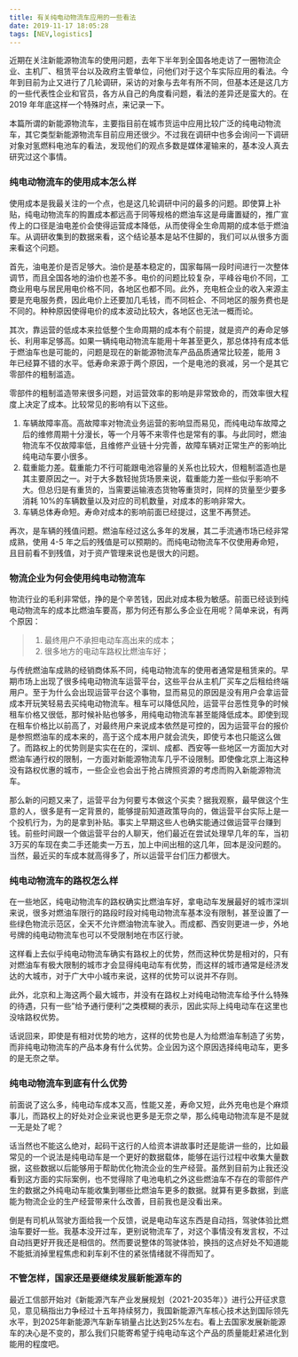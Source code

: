```yaml
---
title: 有关纯电动物流车应用的一些看法
date: 2019-11-17 18:05:28
tags: [NEV,logistics]
---
```


近期在关注新能源物流车的使用问题，去年下半年到全国各地走访了一圈物流企业、主机厂、租赁平台以及政府主管单位，问他们对于这个车实际应用的看法。今年到目前为止又进行了几轮调研，采访的对象与去年有所不同，但基本还是这几方的一些代表性企业和官员，各方从自己的角度看问题，看法的差异还是蛮大的。在 2019 年年底这样一个特殊时点，来记录一下。

本篇所谓的新能源物流车，主要指目前在城市货运中应用比较广泛的纯电动物流车，其它类型新能源物流车目前应用还很少。不过我在调研中也多会询问一下调研对象对氢燃料电池车的看法，发现他们的观点多数是媒体灌输来的，基本没人真去研究过这个事情。

### 纯电动物流车的使用成本怎么样

使用成本是我最关注的一个点，也是这几轮调研中问的最多的问题。即使算上补贴，纯电动物流车的购置成本都远高于同等规格的燃油车这是毋庸置疑的，推广宣传上的口径是油电差价会使得运营成本降低，从而使得全生命周期的成本低于燃油车。从调研收集到的数据来看，这个结论基本是站不住脚的，我们可以从很多方面来看这个问题。

首先，油电差价是否足够大。油价是基本稳定的，国家每隔一段时间进行一次整体调节，而且全国各地的油价也差不多。电价的问题比较复杂，平峰谷电价不同，工商业用电与居民用电价格不同，各地区也都不同。此外，充电桩企业的收入来源主要是充电服务费，因此电价上还要加几毛钱，而不同桩企、不同地区的服务费也是不同的。种种原因使得电价的成本波动比较大，各地区也无法一概而论。

其次，靠运营的低成本来拉低整个生命周期的成本有个前提，就是资产的寿命足够长、利用率足够高。如果一辆纯电动物流车能用十年甚至更久，那总体持有成本低于燃油车也是可能的，问题是现在的新能源物流车产品品质通常比较差，能用 3 年已经算不错的水平。低寿命来源于两个原因，一个是电池的衰减，另一个是其它零部件的粗制滥造。

零部件的粗制滥造带来很多问题，对运营效率的影响是非常致命的，而效率很大程度上决定了成本。比较常见的影响有以下这些。

1. 车辆故障率高。高故障率对物流业务运营的影响显而易见，而纯电动车故障之后的维修周期十分漫长，等一个月等不来零件也是常有的事。与此同时，燃油物流车不仅故障率低，且维修产业链十分完善，故障车辆对正常生产的影响比纯电动车要小很多。
2. 载重能力差。载重能力不行可能跟电池容量的关系也比较大，但粗制滥造也是其主要原因之一。对于大多数轻抛货场景来说，载重能力差一些似乎影响不大。但总归是有重货的，当需要运输液态货物等重货时，同样的货量至少要多消耗 10%的车辆数量以及对应的司机数量，对成本的影响非常大。
3. 车辆总体寿命短。寿命对成本的影响前面已经提过，这里不再赘述。

再次，是车辆的残值问题。燃油车经过这么多年的发展，其二手流通市场已经非常成熟，使用 4-5 年之后的残值是可以预期的。而纯电动物流车不仅使用寿命短，且目前看不到残值，对于资产管理来说也是很大的问题。

### 物流企业为何会使用纯电动物流车

物流行业的毛利非常低，挣的是个辛苦钱，因此对成本极为敏感。前面已经谈到纯电动物流车的成本比燃油车要高，那为何还有那么多企业在用呢？简单来说，有两个原因：

> 1. 最终用户不承担电动车高出来的成本；
> 2. 很多地方的电动车路权比燃油车好；

与传统燃油车成熟的经销商体系不同，纯电动物流车的使用者通常是租赁来的。早期市场上出现了很多纯电动物流车运营平台，这些平台从主机厂买车之后租给终端用户。至于为什么会出现运营平台这个事物，显而易见的原因是没有用户会拿运营成本开玩笑轻易去买纯电动物流车。租车可以降低风险，运营平台恶性竞争的时候租车价格又很低，那时候补贴也够多，用纯电动物流车甚至能降低成本。即使到现在租车价格比以前高了，对最终用户来说成本依然是可控的，因为运营平台的报价是参照燃油车的成本来的，高于这个成本用户就会流失，即使亏本也只能这么做了。而路权上的优势则是实实在在的，深圳、成都、西安等一些地区一方面加大对燃油车通行权的限制，一方面对新能源物流车几乎不设限制。即使像北京上海这种没有路权优惠的城市，一些企业也会出于抢占牌照资源的考虑而购入新能源物流车。

那么新的问题又来了，运营平台为何要亏本做这个买卖？据我观察，最早做这个生意的人，很多是有一定背景的，能够提前知道政策导向的，做运营平台实际上是一个投机行为，为的是拿到补贴。事实上早期这些人也确实能通过做运营平台赚到钱。前些时间跟一个做运营平台的人聊天，他们最近在尝试处理早几年的车，当初3万买的车现在卖二手还能卖一万五，加上中间出租的这几年，回本是没问题的。当然，最近买的车成本就高得多了，所以运营平台们压力都很大。

### 纯电动物流车的路权怎么样

在一些地区，纯电动物流车的路权确实比燃油车好，拿电动车发展最好的城市深圳来说，很多对燃油车限行的路段时段对纯电动物流车基本没有限制，甚至设置了一些绿色物流示范区，全天不允许燃油物流车驶入。而成都、西安则更进一步，外地号牌的纯电动物流车也可以不受限制地在市区行驶。

这样看上去似乎纯电动物流车确实有路权上的优势，然而这种优势是相对的，只有对燃油车有极大限制的城市才会显得纯电动车有优势，而这样的城市通常是经济发达的大城市，对于广大中小城市来说，这样的优势可以说并不存则。

此外，北京和上海这两个最大城市，并没有在路权上对纯电动物流车给予什么特殊的待遇，只有一些”给予通行便利“之类模糊的表示，因此实际上纯电动车在这里也没啥路权优势。

话说回来，即使是有相对优势的地方，这样的优势也是人为给燃油车制造了劣势，而非纯电动物流车的产品本身有什么优势。企业因为这个原因选择纯电动车，更多的是无奈之举。

### 纯电动物流车到底有什么优势

前面说了这么多，纯电动车成本又高，性能又差，寿命又短，此外充电也是个麻烦事儿，而路权上的好处对企业来说也更多是无奈之举，那么纯电动物流车是不是就一无是处了呢？

话当然也不能这么绝对，起码干这行的人给资本讲故事时还是能讲一些的，比如最常见的一个说法是纯电动车是一个更好的数据载体，能够在运行过程中收集大量数据，这些数据以后能够用于帮助优化物流企业的生产经营。虽然到目前为止我还没看到这方面的实际案例，也不觉得除了电池电机之外这些燃油车不存在的零部件产生的数据之外纯电动车能收集到哪些比燃油车更多的数据。就算有更多数据，到底能为物流企业的生产经营带来什么改善，目前我也是没看出来。

倒是有司机从驾驶方面给我一个反馈，说是电动车这东西是自动挡，驾驶体验比燃油车要好一些。我基本没开过车，更别说物流车了，对这个事情没有发言权，不过自动挡更好开我还是相信的。然而要说整体的驾驶体验，换挡的这点好处不知道能不能抵消掉里程焦虑和刹车刹不住的紧张情绪就不得而知了。

### 不管怎样，国家还是要继续发展新能源车的

最近工信部开始对《新能源汽车产业发展规划（2021-2035年）》进行公开征求意见，意见稿指出力争经过十五年持续努力，我国新能源汽车核心技术达到国际领先水平，到2025年新能源汽车新车销量占比达到25%左右。看上去国家发展新能源车的决心是不变的，那么我们只能寄希望于纯电动车这个产品的质量能赶紧进化到能用的程度吧。

